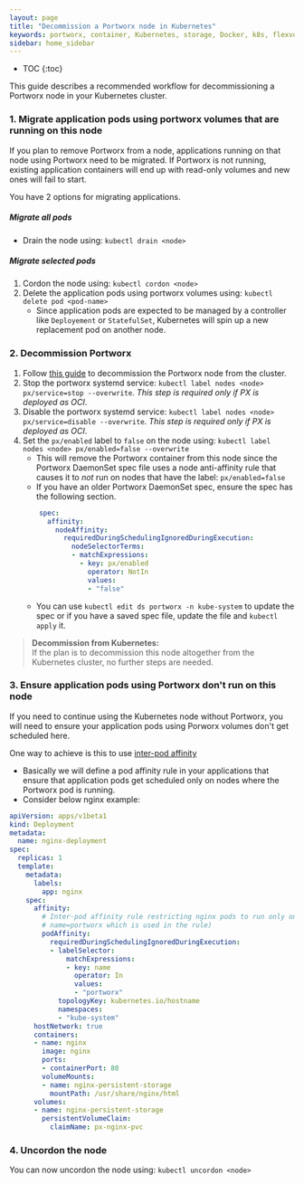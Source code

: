 ```yaml
---
layout: page
title: "Decommission a Portworx node in Kubernetes"
keywords: portworx, container, Kubernetes, storage, Docker, k8s, flexvol, pv, persistent disk
sidebar: home_sidebar
---
```


* TOC
{:toc}

This guide describes a recommended workflow for decommissioning a Portworx node in your Kubernetes cluster.

### 1. Migrate application pods using portworx volumes that are running on this node
If you plan to remove Portworx from a node, applications running on that node using Portworx need to be migrated. If Portworx is not running, existing application containers will end up with read-only volumes and new ones will fail to start.

You have 2 options for migrating applications.
##### Migrate all pods
* Drain the node using: `kubectl drain <node>`

##### Migrate selected pods
1. Cordon the node using: `kubectl cordon <node>`
2. Delete the application pods using portworx volumes using: `kubectl delete pod <pod-name>`
    * Since application pods are expected to be managed by a controller like `Deployement` or `StatefulSet`, Kubernetes will spin up a new replacement pod on another node.

### 2. Decommission Portworx
1. Follow [this guide](/maintain/scale-down.html) to decommission the Portworx node from the cluster.
2. Stop the portworx systemd service: `kubectl label nodes <node> px/service=stop --overwrite`. _This step is required only if PX is deployed as OCI_.
3. Disable the portworx systemd service: `kubectl label nodes <node> px/service=disable --overwrite`. _This step is required only if PX is deployed as OCI_.
4. Set the `px/enabled` label to `false` on the node using: `kubectl label nodes <node> px/enabled=false --overwrite`
    * This will remove the Portworx container from this node since the Portworx DaemonSet spec file uses a node anti-affinity rule that causes it to _not_ run on nodes that have the label: `px/enabled=false`
    * If you have an older Portworx DaemonSet spec, ensure the spec has the following section.
    ```yaml
        spec:
          affinity:
            nodeAffinity:
              requiredDuringSchedulingIgnoredDuringExecution:
                nodeSelectorTerms:
                - matchExpressions:
                  - key: px/enabled
                    operator: NotIn
                    values:
                    - "false"
    ```
    * You can use `kubectl edit ds portworx -n kube-system` to update the spec or if you have a saved spec file, update the file and `kubectl apply` it. 

>**Decommission from Kubernetes:**<br/> If the plan is to decommission this node altogether from the Kubernetes cluster, no further steps are needed.

### 3. Ensure application pods using Portworx don't run on this node
If you need to continue using the Kubernetes node without Portworx, you will need to ensure your application pods using Porworx volumes don't get scheduled here.

One way to achieve is this to use [inter-pod affinity](https://kubernetes.io/docs/concepts/configuration/assign-pod-node/#inter-pod-affinity-and-anti-affinity-beta-feature)
* Basically we will define a pod affinity rule in your applications that ensure that application pods get scheduled only on nodes where the Portworx pod is running.
* Consider below nginx example:
```yaml
apiVersion: apps/v1beta1
kind: Deployment
metadata:
  name: nginx-deployment
spec:
  replicas: 1
  template:
    metadata:
      labels:
        app: nginx
    spec:
      affinity:
        # Inter-pod affinity rule restricting nginx pods to run only on nodes where Portworx pods are running (Portworx pods have a label
        # name=portworx which is used in the rule)
        podAffinity:
          requiredDuringSchedulingIgnoredDuringExecution:
          - labelSelector:
              matchExpressions:
              - key: name
                operator: In
                values:
                - "portworx"
            topologyKey: kubernetes.io/hostname
            namespaces:
            - "kube-system"
      hostNetwork: true
      containers:
      - name: nginx
        image: nginx
        ports:
        - containerPort: 80
        volumeMounts:
        - name: nginx-persistent-storage
          mountPath: /usr/share/nginx/html
      volumes:
      - name: nginx-persistent-storage
        persistentVolumeClaim:
          claimName: px-nginx-pvc
```

### 4. Uncordon the node
You can now uncordon the node using: `kubectl uncordon <node>`
